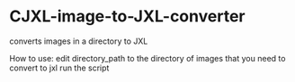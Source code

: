 # CJXL-image-to-JXL-converter
converts images in a directory to JXL

How to use:
edit directory_path to the directory of images that you need to convert to jxl
run the script
